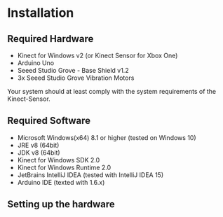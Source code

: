 # Installation

## Required Hardware
* Kinect for Windows v2 (or Kinect Sensor for Xbox One)
* Arduino Uno
* Seeed Studio Grove - Base Shield v1.2
* 3x Seeed Studio Grove Vibration Motors

Your system should at least comply with the system requirements of the Kinect-Sensor.


## Required Software
* Microsoft Windows(x64) 8.1 or higher (tested on Windows 10)
* JRE v8 (64bit)
* JDK v8 (64bit)
* Kinect for Windows SDK 2.0
* Kinect for Windows Runtime 2.0 
* JetBrains IntelliJ IDEA (tested with IntelliJ IDEA 15)
* Arduino IDE (texted with 1.6.x)


## Setting up the hardware
